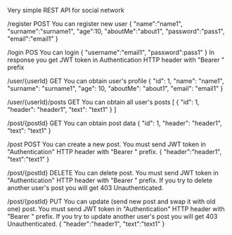 Very simple REST API for social network


/register POST
You can register new user
{
  "name":"name1",
  "surname":"surname1",
  "age":10,
  "aboutMe":"about1",
  "password":"pass1",
  "email":"email1"
}


/login POS
You can login
{
  "username":"email1",
  "password":pass1"
}
In response you get JWT token in Authentication HTTP header with "Bearer " prefix


/user/{userId} GET
You can obtain user's profile
{
  "id": 1,
  "name": "name1",
  "surname": "surname1",
  "age": 10,
  "aboutMe": "about1",
  "email": "email1"
}


/user/{userId}/posts GET
You can obtain all user's posts
[
  {
    "id": 1,
    "header": "header1",
    "text": "text1"
  }
]


/post/{postId} GET
You can obtain post data
{
  "id": 1,
  "header": "header1",
  "text": "text1"
}


/post POST
You can create a new post. You must send JWT token in "Authentication" HTTP header with "Bearer " prefix.
{
  "header":"header1",
  "text":"text1"
}


/post/{postId} DELETE
You can delete post. You must send JWT token in "Authentication" HTTP header with "Bearer " prefix.
If you try to delete another user's post you will get 403 Unauthenticated.


/post/{postId} PUT
You can update (send new post and swap it with old one) post.
You must send JWT token in "Authentication" HTTP header with "Bearer " prefix.
If you try to update another user's post you will get 403 Unauthenticated.
{
  "header":"header1",
  "text":"text1"
}
